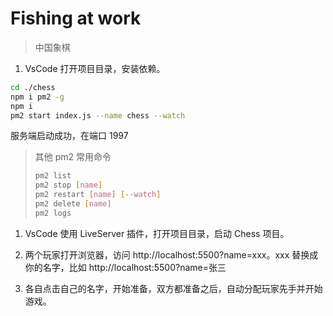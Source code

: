 # Fishing at work

> 中国象棋

1. VsCode 打开项目目录，安装依赖。

```bash
cd ./chess
npm i pm2 -g
npm i
pm2 start index.js --name chess --watch
```

服务端启动成功，在端口 1997

> 其他 pm2 常用命令
>
> ```bash
> pm2 list
> pm2 stop [name]
> pm2 restart [name] [--watch]
> pm2 delete [name]
> pm2 logs
> ```

1. VsCode 使用 LiveServer 插件，打开项目目录，启动 Chess 项目。

2. 两个玩家打开浏览器，访问 http://localhost:5500?name=xxx。xxx 替换成你的名字，比如 http://localhost:5500?name=张三

3. 各自点击自己的名字，开始准备，双方都准备之后，自动分配玩家先手并开始游戏。
